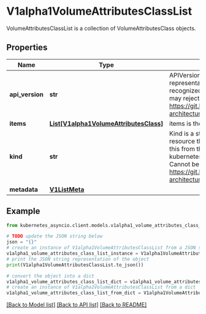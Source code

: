 # V1alpha1VolumeAttributesClassList

VolumeAttributesClassList is a collection of VolumeAttributesClass objects.

## Properties

Name | Type | Description | Notes
------------ | ------------- | ------------- | -------------
**api_version** | **str** | APIVersion defines the versioned schema of this representation of an object. Servers should convert recognized schemas to the latest internal value, and may reject unrecognized values. More info: https://git.k8s.io/community/contributors/devel/sig-architecture/api-conventions.md#resources | [optional] 
**items** | [**List[V1alpha1VolumeAttributesClass]**](V1alpha1VolumeAttributesClass.md) | items is the list of VolumeAttributesClass objects. | 
**kind** | **str** | Kind is a string value representing the REST resource this object represents. Servers may infer this from the endpoint the kubernetes_asyncio.client submits requests to. Cannot be updated. In CamelCase. More info: https://git.k8s.io/community/contributors/devel/sig-architecture/api-conventions.md#types-kinds | [optional] 
**metadata** | [**V1ListMeta**](V1ListMeta.md) |  | [optional] 

## Example

```python
from kubernetes_asyncio.client.models.v1alpha1_volume_attributes_class_list import V1alpha1VolumeAttributesClassList

# TODO update the JSON string below
json = "{}"
# create an instance of V1alpha1VolumeAttributesClassList from a JSON string
v1alpha1_volume_attributes_class_list_instance = V1alpha1VolumeAttributesClassList.from_json(json)
# print the JSON string representation of the object
print(V1alpha1VolumeAttributesClassList.to_json())

# convert the object into a dict
v1alpha1_volume_attributes_class_list_dict = v1alpha1_volume_attributes_class_list_instance.to_dict()
# create an instance of V1alpha1VolumeAttributesClassList from a dict
v1alpha1_volume_attributes_class_list_from_dict = V1alpha1VolumeAttributesClassList.from_dict(v1alpha1_volume_attributes_class_list_dict)
```
[[Back to Model list]](../README.md#documentation-for-models) [[Back to API list]](../README.md#documentation-for-api-endpoints) [[Back to README]](../README.md)


